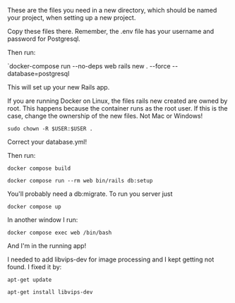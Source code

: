 These are the files you need in a new directory, which should be named your project, when setting up a new project.

Copy these files there. Remember, the .env file has your username and password for Postgresql.

Then run:

`docker-compose run --no-deps web rails new . --force --database=postgresql

This will set up your new Rails app.

If you are running Docker on Linux, the files rails new created are owned by root. This happens because the container runs as the root user. If this is the case, change the ownership of the new files. Not Mac or Windows!

`sudo chown -R $USER:$USER .`

Correct your database.yml!

Then run:

`docker compose build`

`docker compose run --rm web bin/rails db:setup`

You'll probably need a db:migrate. To run you server just

`docker compose up`

In another window I run:

`docker compose exec web /bin/bash`

And I'm in the running app!

I needed to add libvips-dev for image processing and I kept getting not found. I fixed it by:

`apt-get update`

`apt-get install libvips-dev`